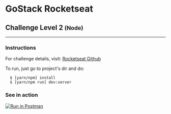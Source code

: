 # GoStack Rocketseat
## Challenge Level 2 <small>(Node)</small>
---
### Instructions
For challenge details, visit: [Rocketseat Github](https://github.com/rocketseat-education/bootcamp-gostack-desafios/tree/master/desafio-fundamentos-nodejs)

To run, just go to project's dir and do:
```
  $ [yarn/npm] install
  $ [yarn/npm run] dev:server
```

### See in action

[![Run in Postman](https://run.pstmn.io/button.svg)](https://god.postman.co/run-collection/47c424e87fc2134e5b5f#?env%5Bdevelopment%5D=W3sia2V5IjoiYmFzZVVybCIsInZhbHVlIjoiaHR0cDovL2xvY2FsaG9zdDozMzMzIiwiZW5hYmxlZCI6dHJ1ZX1d)
